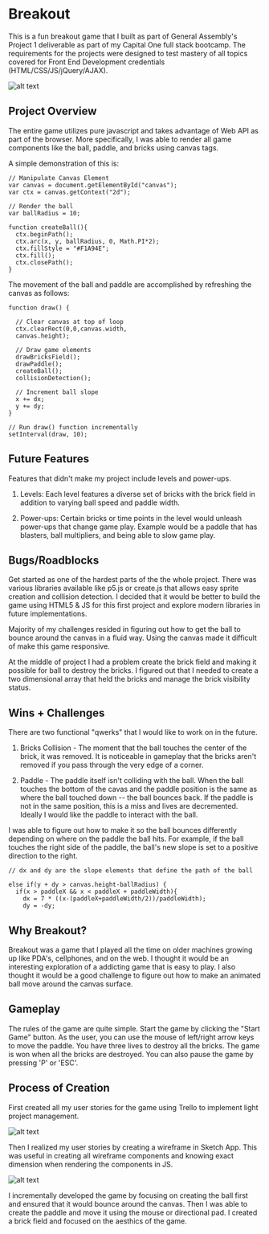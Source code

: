 # Breakout
This is a fun breakout game that I built as part of General Assembly's Project 1 deliverable as part of my Capital One full stack bootcamp. The requirements for the projects were designed to test mastery of all topics covered for Front End Development credentials (HTML/CSS/JS/jQuery/AJAX).


![alt text](https://github.com/shaunakturaga/breakout-game/blob/master/readme/gameplay.gif)

## Project Overview

The entire game utilizes pure javascript and takes advantage of Web API as part of the browser. More specifically, I was able to render all game components like the ball, paddle, and bricks using canvas tags.

A simple demonstration of this is:

```
// Manipulate Canvas Element
var canvas = document.getElementById("canvas");
var ctx = canvas.getContext("2d");

// Render the ball
var ballRadius = 10;

function createBall(){
  ctx.beginPath();
  ctx.arc(x, y, ballRadius, 0, Math.PI*2);
  ctx.fillStyle = "#F1A94E";
  ctx.fill();
  ctx.closePath();
}
```

The movement of the ball and paddle are accomplished by refreshing the canvas as follows:

```
function draw() {

  // Clear canvas at top of loop
  ctx.clearRect(0,0,canvas.width,
  canvas.height);

  // Draw game elements
  drawBricksField();
  drawPaddle();
  createBall();
  collisionDetection();

  // Increment ball slope
  x += dx;
  y += dy;
}

// Run draw() function incrementally
setInterval(draw, 10);

```
## Future Features

Features that didn't make my project include levels and power-ups.

1) Levels: Each level features a diverse set of bricks with the brick field in addition to varying ball speed and paddle width.

2) Power-ups: Certain bricks or time points in the level would unleash power-ups that change game play. Example would be a paddle that has blasters, ball multipliers, and being able to slow game play.

## Bugs/Roadblocks

Get started as one of the hardest parts of the the whole project. There was various libraries available like p5.js or create.js that allows easy sprite creation and collision detection. I decided that it would be better to build the game using HTML5 & JS for this first project and explore modern libraries in future implementations.

Majority of my challenges resided in figuring out how to get the ball to bounce around the canvas in a fluid way. Using the canvas made it difficult of make this game responsive.

At the middle of project I had a problem create the brick field and making it possible for ball to destroy the bricks. I figured out that I needed to create a two dimensional array that held the bricks and manage the brick visibility status.

## Wins + Challenges

There are two functional "qwerks" that I would like to work on in the future.

1) Bricks Collision - The moment that the ball touches the center of the brick, it was removed. It is noticeable in gameplay that the bricks aren't removed if you pass through the very edge of a corner.

2) Paddle - The paddle itself isn't colliding with the ball. When the ball touches the bottom of the cavas and the paddle position is the same as where the ball touched down -- the ball bounces back. If the paddle is not in the same position, this is a miss and lives are decremented. Ideally I would like the paddle to interact with the ball.

I was able to figure out how to make it so the ball bounces differently depending on where on the paddle the ball hits. For example, if the ball touches the right side of the paddle, the ball's new slope is set to a positive direction to the right.

```
// dx and dy are the slope elements that define the path of the ball

else if(y + dy > canvas.height-ballRadius) {
  if(x > paddleX && x < paddleX + paddleWidth){
    dx = 7 * ((x-(paddleX+paddleWidth/2))/paddleWidth);
    dy = -dy;

```

## Why Breakout?

Breakout was a game that I played all the time on older machines growing up like PDA's, cellphones, and on the web. I thought it would be an interesting exploration of a addicting game that is easy to play. I also thought it would be a good challenge to figure out how to make an animated ball move around the canvas surface.

## Gameplay

The rules of the game are quite simple. Start the game by clicking the "Start Game" button. As the user, you can use the mouse of left/right arrow keys to move the paddle. You have three lives to destroy all the bricks. The game is won when all the bricks are destroyed. You can also pause the game by pressing 'P' or 'ESC'.

## Process of Creation

First created all my user stories for the game using Trello to implement light project management.

![alt text](https://github.com/shaunakturaga/breakout-game/blob/master/readme/trello.gif)

Then I realized my user stories by creating a wireframe in Sketch App. This was useful in creating all wireframe components and knowing exact dimension when rendering the components in JS.

![alt text](https://github.com/shaunakturaga/breakout-game/blob/master/readme/sketch_screen_capture.gif)

I incrementally developed the game by focusing on creating the ball first and ensured that it would bounce around the canvas. Then I was able to create the paddle and move it using the mouse or directional pad. I created a brick field and focused on the aesthics of the game.
